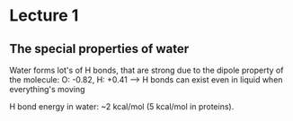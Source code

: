 # Lecture 1

## The special properties of water

Water forms lot's of H bonds, that are strong due to the dipole property of the molecule: O: -0.82, H: +0.41 --> H bonds can exist even in liquid when everything's moving

H bond energy in water: ~2 kcal/mol (5 kcal/mol in proteins).
